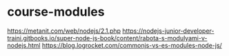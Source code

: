# course-modules

https://metanit.com/web/nodejs/2.1.php
https://nodejs-junior-developer-traini.gitbooks.io/super-node-js-book/content/rabota-s-modulyami-v-nodejs.html
https://blog.logrocket.com/commonjs-vs-es-modules-node-js/